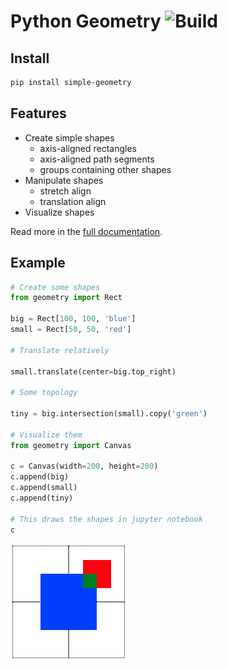 Python Geometry ![Build](https://github.com/unihd-cag/simple-geometry/workflows/Python%20package/badge.svg)
=====================================================================================================

Install
-------

```bash
pip install simple-geometry
```

Features
--------

- Create simple shapes
  - axis-aligned rectangles
  - axis-aligned path segments
  - groups containing other shapes
- Manipulate shapes
  - stretch align
  - translation align
- Visualize shapes

Read more in the [full documentation](https://unihd-cag.github.io/simple-geometry/).

Example
-------

```python
# Create some shapes
from geometry import Rect

big = Rect[100, 100, 'blue']
small = Rect[50, 50, 'red']

# Translate relatively

small.translate(center=big.top_right)

# Some topology

tiny = big.intersection(small).copy('green')

# Visualize them
from geometry import Canvas

c = Canvas(width=200, height=200)
c.append(big)
c.append(small)
c.append(tiny)

# This draws the shapes in jupyter notebook
c
```

![three squares in blue, green and red](docs/img/shapes.png)
